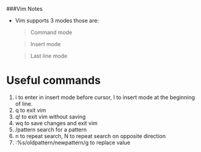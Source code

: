 ###Vim Notes

- Vim supports 3 modes those are:
	> Command mode

	>Insert mode

	>Last line mode


# Useful commands
1. i to enter in insert mode before cursor, I to insert mode at the beginning of line.
2. q to exit vim
3. q! to exit vim without saving
4. wq to save changes and exit vim
5. /pattern search for a pattern
6. n to repeat search, N to repeat search on opposite direction
7. :%s/oldpattern/newpattern/g to replace value
